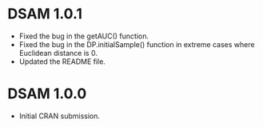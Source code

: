 # DSAM 1.0.1  

* Fixed the bug in the getAUC() function.  
* Fixed the bug in the DP.initialSample() function in extreme cases where Euclidean distance is 0.  
* Updated the README file.  
  
  
# DSAM 1.0.0  

* Initial CRAN submission.  
